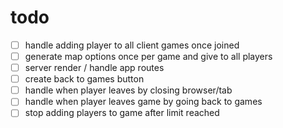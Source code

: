 # todo

- [ ] handle adding player to all client games once joined
- [ ] generate map options once per game and give to all players
- [ ] server render / handle app routes
- [ ] create back to games button
- [ ] handle when player leaves by closing browser/tab
- [ ] handle when player leaves game by going back to games
- [ ] stop adding players to game after limit reached
